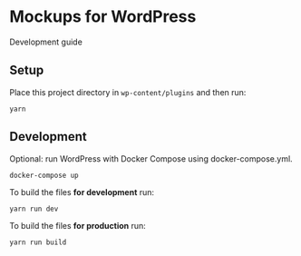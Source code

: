 # Mockups for WordPress

Development guide

## Setup

Place this project directory in `wp-content/plugins` and then run:

```
yarn
```

## Development 

Optional: run WordPress with Docker Compose using docker-compose.yml.

```
docker-compose up
```

To build the files **for development** run:

```
yarn run dev
```

To build the files **for production** run:

```
yarn run build
```